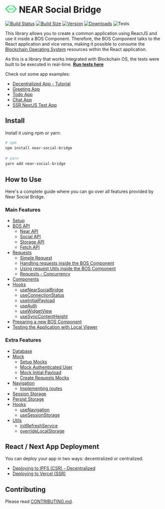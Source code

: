 # <img src='./md/near-social-bridge-logo.png' height='24' alt='NEAR Social Bridge Logo' /> NEAR Social Bridge

[![Build Status](https://img.shields.io/github/actions/workflow/status/wpdas/near-social-bridge/publish.yml?style=for-the-badge&colorB=000000)](https://github.com/wpdas/near-social-bridge/actions?query=workflow%3Apublish)
[![Build Size](https://img.shields.io/bundlephobia/minzip/near-social-bridge/1.0.1?label=bundle%20size&style=for-the-badge&colorB=000000)](https://bundlephobia.com/package/near-social-bridge)
[![Version](https://img.shields.io/npm/v/near-social-bridge?style=for-the-badge&colorB=000000)](https://www.npmjs.com/package/near-social-bridge)
[![Downloads](https://img.shields.io/npm/dt/near-social-bridge.svg?style=for-the-badge&colorB=000000)](https://www.npmjs.com/package/near-social-bridge)
![Tests](https://near-social-bridge-tests.vercel.app/api/tests-passing)

This library allows you to create a common application using ReactJS and use it inside a BOS Component. Therefore, the BOS Component talks to the React application and vice versa, making it possible to consume the [Blockchain Operating System](https://docs.near.org/bos/overview#) resources within the React application.

As this is a library that works integrated with Blockchain OS, the tests were built to be executed in real-time.
[**Run tests here**](https://near.org/wendersonpires.near/widget/NearSocialBridgeTests)

Check out some app examples:

- [Decentralized App - Tutorial](./examples/dapp-bos-tutorial/TUTORIAL.md)
- [Greeting App](https://github.com/wpdas/near-social-bridge/tree/main/examples/greeting-app)
- [Todo App](https://github.com/wpdas/near-social-bridge/tree/main/examples/todo-app)
- [Chat App](https://github.com/wpdas/chatv2-near-widget-app)
- [SSR NextJS Test App](https://github.com/wpdas/nextjs-near-widget-app)

## Install

Install it using npm or yarn:

```sh
# npm
npm install near-social-bridge

# yarn
yarn add near-social-bridge
```

## How to Use

Here's a complete guide where you can go over all features provided by Near Social Bridge.

### Main Features

- [Setup](./md/setup.md)
- [BOS API](./md/bos-api.md)
  - [Near API](./md/bos-api.md#near-api)
  - [Social API](./md/bos-api.md#social-api)
  - [Storage API](./md/bos-api.md#storage-api)
  - [Fetch API](./md/bos-api.md#fetch-api)
- [Requests](./md/requests.md)
  - [Simple Request](./md/requests.md#simple-request)
  - [Handling requests inside the BOS Component](./md/requests.md#handling-requests-inside-the-bos-component)
  - [Using request Utils inside the BOS Component](./md/requests.md#using-request-utils-inside-the-bos-component)
  - [Requests - Concurrency](./md/requests.md#requests---concurrency)
- [Components](./md/components.md)
- [Hooks](./md/hooks.md)
  - [useNearSocialBridge](./md/hooks.md#usenearsocialbridge)
  - [useConnectionStatus](./md/hooks.md#useconnectionstatus)
  - [useInitialPayload](./md/hooks.md#useinitialpayload)
  - [useAuth](./md/hooks.md#useauth)
  - [useWidgetView](./md/hooks.md#usewidgetview)
  - [useSyncContentHeight](./md/hooks.md#usesynccontentheight)
- [Preparing a new BOS Component](./md/preparing-new-bos-component.md)
- [Testing the Application with Local Viewer](./md/testing-app-with-local-viewer.md)

### Extra Features

- [Database](./md/database.md)
- [Mock](./md/mock.md)
  - [Setup Mocks](./md/mock.md#setup-mocks)
  - [Mock Authenticated User](./md/mock.md#mock-authenticated-user)
  - [Mock Initial Payload](./md/mock.md#mock-initial-payload)
  - [Create Requests Mocks](./md/mock.md#create-requests-mocks)
- [Navigation](./md/navigation.md)
  - [Implementing routes](./md/navigation.md#implementing-routes)
- [Session Storage](./md/session-storage.md)
- [Persist Storage](./md/persist-storage.md)
- [Hooks](./md/hooks.md)
  - [useNavigation](./md/hooks.md#usenavigation)
  - [useSessionStorage](./md/hooks.md#usesessionstorage)
- [Utils](./md/utils.md)
  - [initRefreshService](./md/utils.md#initrefreshservice)
  - [overrideLocalStorage](./md/utils.md#overridelocalstorage)

## React / Next App Deployment

You can deploy your app in two ways: decentralized or centralized.

- [Deploying to IPFS (CSR) - Decentralized](./md/deploying-to-ipfs-csr.md)
- [Deploying to Vercel (SSR)](./md/deploying-to-vercel-ssr.md)

## Contributing

Please read [CONTRIBUTING.md](./CONTRIBUTING.md).
